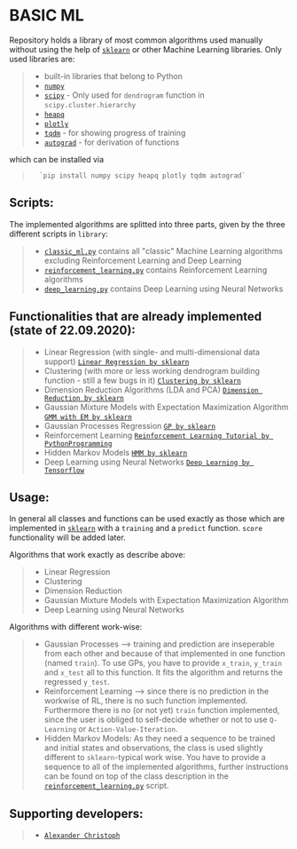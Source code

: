# BASIC ML

Repository holds a library of most common algorithms used manually without using the help of <a href="https://scikit-learn.org/stable/" target="_blank">`sklearn`</a> or other Machine Learning libraries.
Only used libraries are:
>   - built-in libraries that belong to Python
>   - <a href="https://numpy.org/" target="_blank">`numpy`</a>
>   - <a href="https://docs.scipy.org/doc/scipy/reference/index.html" target="_blank">`scipy`</a> - Only used for `dendrogram` function in `scipy.cluster.hierarchy`
>   - <a href="https://docs.python.org/3.0/library/heapq.html" target="_blank">`heapq`</a>
>   - <a href="https://plotly.com/" target="_blank">`plotly`</a>
>   - <a href="https://github.com/tqdm/tqdm" target="_blank">`tqdm`</a> - for showing progress of training
>   - <a href="https://github.com/HIPS/autograd" target="_blank">`autograd`</a> - for derivation of functions

which can be installed via
>       `pip install numpy scipy heapq plotly tqdm autograd`

## Scripts:
The implemented algorithms are splitted into three parts, given by the three different scripts in `library`:
>   - <a href="library/classic_ml.py" target="_blank">`classic_ml.py`</a> contains all "classic" Machine Learning algorithms excluding Reinforcement Learning and Deep Learning
>   - <a href="library/reinforcement_learning.py" target="_blank">`reinforcement_learning.py`</a> contains Reinforcement Learning algorithms
>   - <a href="library/deep_learning.py" target="_blank">`deep_learning.py`</a> contains Deep Learning using Neural Networks

## Functionalities that are already implemented (state of 22.09.2020):
>   - Linear Regression (with single- and multi-dimensional data support) <a href="https://scikit-learn.org/stable/modules/generated/sklearn.linear_model.LinearRegression.html" target="_blank">`Linear Regression by sklearn`</a>
>   - Clustering (with more or less working dendrogram building function - still a few bugs in it) <a href="https://scikit-learn.org/stable/modules/clustering.html" target="_blank">`Clustering by sklearn`</a>
>   - Dimension Reduction Algorithms (LDA and PCA) <a href="https://scikit-learn.org/stable/modules/unsupervised_reduction.html" target="_blank">`Dimension Reduction by sklearn`</a>
>   - Gaussian Mixture Models with Expectation Maximization Algorithm <a href="https://scikit-learn.org/stable/modules/generated/sklearn.mixture.GaussianMixture.html" target="_blank">`GMM with EM by sklearn`</a>
>   - Gaussian Processes Regression <a href="https://scikit-learn.org/stable/modules/generated/sklearn.gaussian_process.GaussianProcessRegressor.html" target="_blank">`GP by sklearn`</a>
>   - Reinforcement Learning <a href="https://pythonprogramming.net/q-learning-reinforcement-learning-python-tutorial/" target="_blank">`Reinforcement Learning Tutorial by PythonProgramming`</a>
>   - Hidden Markov Models <a href="http://scikit-learn.sourceforge.net/stable/modules/hmm.html" target="_blank">`HMM by sklearn`</a>
>   - Deep Learning using Neural Networks <a href="https://www.tensorflow.org/tutorials/keras/classification" target="_blank">`Deep Learning by Tensorflow`</a>

## Usage:
In general all classes and functions can be used exactly as those which are implemented in <a href="https://scikit-learn.org/stable/" target="_blank">`sklearn`</a> with a `training` and a `predict` function. `score` functionality will be added later.

Algorithms that work exactly as describe above:
>   - Linear Regression
>   - Clustering
>   - Dimension Reduction
>   - Gaussian Mixture Models with Expectation Maximization Algorithm
>   - Deep Learning using Neural Networks

Algorithms with different work-wise:
>   - Gaussian Processes --> training and prediction are inseperable from each other and because of that implemented in one function (named `train`). To use GPs, you have to provide `x_train`, `y_train` and `x_test` all to this function. It fits the algorithm and returns the regressed `y_test`.
>   - Reinforcement Learning --> since there is no prediction in the workwise of RL, there is no such function implemented. Furthermore there is no (or not yet) `train` function implemented, since the user is obliged to self-decide whether or not to use `Q-Learning` or `Action-Value-Iteration`.
>   - Hidden Markov Models: As they need a sequence to be trained and initial states and observations, the class is used slightly different to `sklearn`-typical work wise. You have to provide a sequence to all of the implemented algorithms, further instructions can be found on top of the class description in the <a href="library/reinforcement_learning.py" target="_blank">`reinforcement_learning.py`</a> script.

## Supporting developers:
> -   <a href="https://github.com/papstchaka" target="_blank">`Alexander Christoph`</a>